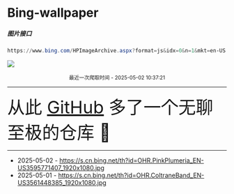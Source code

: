 # Bing-wallpaper

##### 图片接口

```powershell
https://www.bing.com/HPImageArchive.aspx?format=js&idx=0&n=1&mkt=en-US
```

 ![](https://s.cn.bing.net/th?id=OHR.PinkPlumeria_EN-US3595771407_1920x1080.jpg)

<p align='center' >
    <small>
        最近一次爬取时间 - 2025-05-02 10:37:21
    </small>
    <br>
    <hr>
    <font size=7>
        <small>
           从此 <a href='https://github.com/'>GitHub</a> 多了一个无聊至极的仓库  🍳
        </small>
    </font>
    <hr>
</p>


- 2025-05-02 - https://s.cn.bing.net/th?id=OHR.PinkPlumeria_EN-US3595771407_1920x1080.jpg 
- 2025-05-01 - https://s.cn.bing.net/th?id=OHR.ColtraneBand_EN-US3561448385_1920x1080.jpg 
